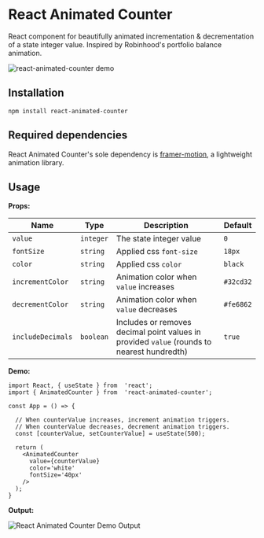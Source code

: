 # React Animated Counter

React component for beautifully animated incrementation & decrementation of a state integer value. Inspired by Robinhood's portfolio balance animation. 

![react-animated-counter demo](https://media.giphy.com/media/v1.Y2lkPTc5MGI3NjExZmFhMjhlMWMxMmQ5NTJjYzIxMDM1YmRlOGQxNThmY2IwN2ViNGQ2MiZjdD1n/sp2UPcCj875Q52CQSq/giphy.gif)

## Installation

`npm install react-animated-counter`

## Required dependencies

React Animated Counter's sole dependency is  [framer-motion](https://www.npmjs.com/package/framer-motion), a lightweight animation library.

## Usage

**Props:**

|     Name       |     Type      |             Description                                                                     |     Default    |
|----------------|---------------|---------------------------------------------------------------------------------------------|----------------|
|   `value`       | `integer`    | The state integer value                                                                     | `0`            |
|   `fontSize`    | `string`     | Applied css `font-size`                                                                     | `18px`         |
|   `color`       | `string`     | Applied css `color`                                                                         | `black`        |
| `incrementColor`| `string`     | Animation color when `value` increases                                                      | `#32cd32`      |
| `decrementColor`| `string`     | Animation color when `value` decreases                                                      | `#fe6862`      |
|`includeDecimals`| `boolean`    | Includes or removes decimal point values in provided `value` (rounds to nearest hundredth)  | `true`         |

**Demo:**
```
import React, { useState } from  'react';
import { AnimatedCounter } from  'react-animated-counter';

const App = () => {

  // When counterValue increases, increment animation triggers.
  // When counterValue decreases, decrement animation triggers.
  const [counterValue, setCounterValue] = useState(500);

  return (
    <AnimatedCounter
      value={counterValue}
      color='white'
      fontSize='40px'
    />
  );
}
```

**Output:**

<img src="https://i.ibb.co/VMnjVDc/Screen-Shot-2023-04-11-at-9-30-23-PM.png" alt="React Animated Counter Demo Output" border="0" />
